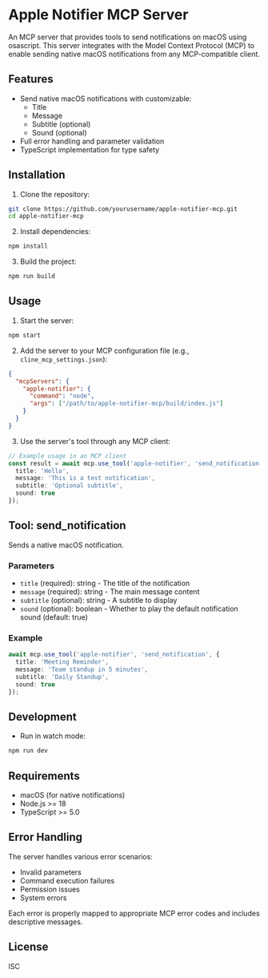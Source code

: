 # Apple Notifier MCP Server

An MCP server that provides tools to send notifications on macOS using osascript. This server integrates with the Model Context Protocol (MCP) to enable sending native macOS notifications from any MCP-compatible client.

## Features

- Send native macOS notifications with customizable:
  - Title
  - Message
  - Subtitle (optional)
  - Sound (optional)
- Full error handling and parameter validation
- TypeScript implementation for type safety

## Installation

1. Clone the repository:
```bash
git clone https://github.com/yourusername/apple-notifier-mcp.git
cd apple-notifier-mcp
```

2. Install dependencies:
```bash
npm install
```

3. Build the project:
```bash
npm run build
```

## Usage

1. Start the server:
```bash
npm start
```

2. Add the server to your MCP configuration file (e.g., `cline_mcp_settings.json`):
```json
{
  "mcpServers": {
    "apple-notifier": {
      "command": "node",
      "args": ["/path/to/apple-notifier-mcp/build/index.js"]
    }
  }
}
```

3. Use the server's tool through any MCP client:
```typescript
// Example usage in an MCP client
const result = await mcp.use_tool('apple-notifier', 'send_notification', {
  title: 'Hello',
  message: 'This is a test notification',
  subtitle: 'Optional subtitle',
  sound: true
});
```

## Tool: send_notification

Sends a native macOS notification.

### Parameters

- `title` (required): string - The title of the notification
- `message` (required): string - The main message content
- `subtitle` (optional): string - A subtitle to display
- `sound` (optional): boolean - Whether to play the default notification sound (default: true)

### Example

```typescript
await mcp.use_tool('apple-notifier', 'send_notification', {
  title: 'Meeting Reminder',
  message: 'Team standup in 5 minutes',
  subtitle: 'Daily Standup',
  sound: true
});
```

## Development

- Run in watch mode:
```bash
npm run dev
```

## Requirements

- macOS (for native notifications)
- Node.js >= 18
- TypeScript >= 5.0

## Error Handling

The server handles various error scenarios:

- Invalid parameters
- Command execution failures
- Permission issues
- System errors

Each error is properly mapped to appropriate MCP error codes and includes descriptive messages.

## License

ISC
